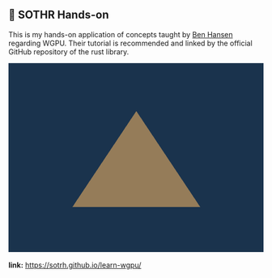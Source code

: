 ## 🎨 SOTHR Hands-on
This is my hands-on application of concepts taught by [Ben Hansen](https://github.com/sotrh) regarding WGPU. Their tutorial is recommended and linked by the official GitHub repository of the rust library. 

![first triangle](./assets/first_triangle.png)

**link:** https://sotrh.github.io/learn-wgpu/